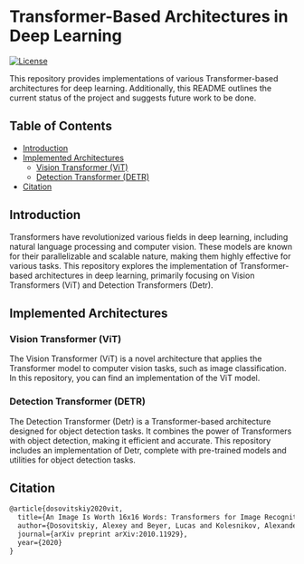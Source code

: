 # Transformer-Based Architectures in Deep Learning

[![License](https://img.shields.io/badge/license-MIT-blue.svg)](LICENSE)

This repository provides implementations of various Transformer-based architectures for deep learning. Additionally, this README outlines the current status of the project and suggests future work to be done.

## Table of Contents

- [Introduction](#introduction)
- [Implemented Architectures](#implemented-architectures)
  - [Vision Transformer (ViT)](#vision-transformer-vit)
  - [Detection Transformer (DETR)](#detection-transformer-detr)
- [Citation](#Citation)

## Introduction

Transformers have revolutionized various fields in deep learning, including natural language processing and computer vision. These models are known for their parallelizable and scalable nature, making them highly effective for various tasks. This repository explores the implementation of Transformer-based architectures in deep learning, primarily focusing on Vision Transformers (ViT) and Detection Transformers (Detr).

## Implemented Architectures

### Vision Transformer (ViT)

The Vision Transformer (ViT) is a novel architecture that applies the Transformer model to computer vision tasks, such as image classification. In this repository, you can find an implementation of the ViT model.

### Detection Transformer (DETR)

The Detection Transformer (Detr) is a Transformer-based architecture designed for object detection tasks. It combines the power of Transformers with object detection, making it efficient and accurate. This repository includes an implementation of Detr, complete with pre-trained models and utilities for object detection tasks.

## Citation

```markdown
@article{dosovitskiy2020vit,
  title={An Image Is Worth 16x16 Words: Transformers for Image Recognition},
  author={Dosovitskiy, Alexey and Beyer, Lucas and Kolesnikov, Alexander and Weissenborn, Dirk and Zhai, Xiaohua and Unterthiner, Thomas and Dehghani, Mostafa and Minderer, Matthias and Heigold, Georg and Gelly, Sylvain and Uszkoreit, Jakob and Houlsby, Neil},
  journal={arXiv preprint arXiv:2010.11929},
  year={2020}
}



